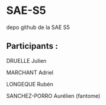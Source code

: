 # SAE-S5
depo github de la SAE S5

## Participants : 

DRUELLE Julien

MARCHANT Adriel

LONGEQUE Rubén

SANCHEZ-PORRO Aurélien (fantome) 
